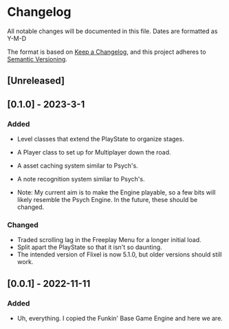 # Changelog
All notable changes will be documented in this file.
Dates are formatted as Y-M-D

The format is based on [Keep a Changelog](https://keepachangelog.com/en/1.0.0/),
and this project adheres to [Semantic Versioning](https://semver.org/spec/v2.0.0.html).

## [Unreleased]

## [0.1.0] - 2023-3-1
### Added
- Level classes that extend the PlayState to organize stages.
- A Player class to set up for Multiplayer down the road.
- A asset caching system similar to Psych's.
- A note recognition system simliar to Psych's.

- Note: My current aim is to make the Engine playable, so a few bits will likely resemble the Psych Engine. In the future, these should be changed.

### Changed
- Traded scrolling lag in the Freeplay Menu for a longer initial load.
- Split apart the PlayState so that it isn't so daunting.
- The intended version of Flixel is now 5.1.0, but older versions should still work.


## [0.0.1] - 2022-11-11
### Added
- Uh, everything. I copied the Funkin' Base Game Engine and here we are.

